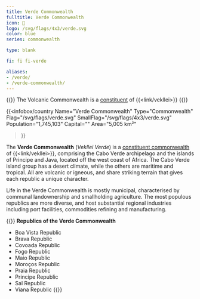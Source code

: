 ```yaml
---
title: Verde Commonwealth
fulltitle: Verde Commonwealth
icon: 🌹
logo: /svg/flags/4x3/verde.svg
color: blue
series: commonwealth

type: blank

fi: fi fi-verde

aliases:
- /verde/
- /verde-commonwealth/
---
```

{{<note series>}}
 The Volcanic Commonwealth is a [constituent](/constituents/) of {{<link/vekllei>}}
{{</note>}}

{{<infobox/country
   Name="Verde Commonwealth"
   Type="Commonwealth"
   Flag="/svg/flags/verde.svg"
   SmallFlag="/svg/flags/4x3/verde.svg"
   Population="1,745,103"
   Capital=""
   Area="5,005 km²"
 >}}

The <span class="fi fi-verde"></span> **Verde Commonwealth** (*Vekllei Verde*) is a [constituent commonwealth](/constituents/) of {{<link/vekllei>}}, comprising the Cabo Verde archipelago and the islands of Principe and Java, located off the west coast of Africa. The Cabo Verde island group has a desert climate, while the others are maritime and tropical. All are volcanic or igneous, and share striking terrain that gives each republic a unique character.

Life in the Verde Commonwealth is mostly municipal, characterised by communal landownership and smallholding agriculture. The most populous republics are more diverse, and host substantial regional industries including port facilities, commodities refining and manufacturing.

{{<note panel>}}
**Republics of the Verde Commonwealth**

* Boa Vista Republic
* Brava Republic
* Covoada Republic
* Fogo Republic
* Maio Republic
* Moroços Republic
* Praia Republic
* Principe Republic
* Sal Republic
* Viana Republic
{{</note>}}